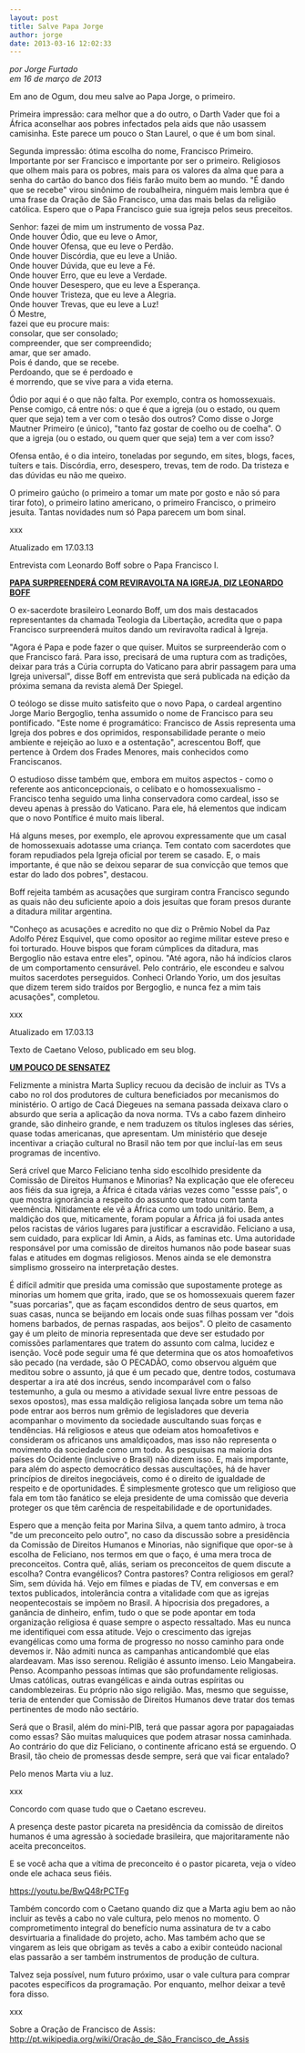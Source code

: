 ```yaml
---
layout: post
title: Salve Papa Jorge
author: jorge
date: 2013-03-16 12:02:33
---
```

*por Jorge Furtado*\
*em 16 de março de 2013*

Em ano de Ogum, dou meu salve ao Papa Jorge, o primeiro.

Primeira impressão: cara melhor que a do outro, o Darth Vader que foi a África aconselhar aos pobres infectados pela aids que não usassem camisinha. Este parece um pouco o Stan Laurel, o que é um bom sinal.

Segunda impressão: ótima escolha do nome, Francisco Primeiro. Importante por ser Francisco e importante por ser o primeiro. Religiosos que olhem mais para os pobres, mais para os valores da alma que para a senha do cartão do banco dos fiéis farão muito bem ao mundo. "É dando que se recebe" virou sinônimo de roubalheira, ninguém mais lembra que é uma frase da Oração de São Francisco, uma das mais belas da religião católica. Espero que o Papa Francisco guie sua igreja pelos seus preceitos.

Senhor: fazei de mim um instrumento de vossa Paz.\
Onde houver Ódio, que eu leve o Amor,\
Onde houver Ofensa, que eu leve o Perdão.\
Onde houver Discórdia, que eu leve a União.\
Onde houver Dúvida, que eu leve a Fé.\
Onde houver Erro, que eu leve a Verdade.\
Onde houver Desespero, que eu leve a Esperança.\
Onde houver Tristeza, que eu leve a Alegria.\
Onde houver Trevas, que eu leve a Luz!\
Ó Mestre,\
fazei que eu procure mais:\
consolar, que ser consolado;\
compreender, que ser compreendido;\
amar, que ser amado.\
Pois é dando, que se recebe.\
Perdoando, que se é perdoado e\
é morrendo, que se vive para a vida eterna.

Ódio por aqui é o que não falta. Por exemplo, contra os homossexuais. Pense comigo, cá entre nós: o que é que a igreja (ou o estado, ou quem quer que seja) tem a ver com o tesão dos outros? Como disse o Jorge Mautner Primeiro (e único), "tanto faz gostar de coelho ou de coelha". O que a igreja (ou o estado, ou quem quer que seja) tem a ver com isso?

Ofensa então, é o dia inteiro, toneladas por segundo, em sites, blogs, faces, tuíters e tais. Discórdia, erro, desespero, trevas, tem de rodo. Da tristeza e das dúvidas eu não me queixo.

O primeiro gaúcho (o primeiro a tomar um mate por gosto e não só para tirar foto), o primeiro latino americano, o primeiro Francisco, o primeiro jesuíta. Tantas novidades num só Papa parecem um bom sinal.

xxx

Atualizado em 17.03.13

Entrevista com Leonardo Boff sobre o Papa Francisco I.

**[PAPA SURPREENDERÁ COM REVIRAVOLTA NA IGREJA, DIZ LEONARDO BOFF](http://noticias.terra.com.br/mundo/europa/renuncia-do-papa/papa-surpreendera-com-reviravolta-na-igreja-diz-leonardo-boff,326bd29cae47d310VgnCLD2000000dc6eb0aRCRD.html)**

O ex-sacerdote brasileiro Leonardo Boff, um dos mais destacados representantes da chamada Teologia da Libertação, acredita que o papa Francisco surpreenderá muitos dando um reviravolta radical à Igreja.

"Agora é Papa e pode fazer o que quiser. Muitos se surpreenderão com o que Francisco fará. Para isso, precisará de uma ruptura com as tradições, deixar para trás a Cúria corrupta do Vaticano para abrir passagem para uma Igreja universal", disse Boff em entrevista que será publicada na edição da próxima semana da revista alemã Der Spiegel.

O teólogo se disse muito satisfeito que o novo Papa, o cardeal argentino Jorge Mario Bergoglio, tenha assumido o nome de Francisco para seu pontificado. "Este nome é programático: Francisco de Assis representa uma Igreja dos pobres e dos oprimidos, responsabilidade perante o meio ambiente e rejeição ao luxo e a ostentação", acrescentou Boff, que pertence à Ordem dos Frades Menores, mais conhecidos como Franciscanos.

O estudioso disse também que, embora em muitos aspectos - como o referente aos anticoncepcionais, o celibato e o homossexualismo - Francisco tenha seguido uma linha conservadora como cardeal, isso se deveu apenas à pressão do Vaticano. Para ele, há elementos que indicam que o novo Pontífice é muito mais liberal.

Há alguns meses, por exemplo, ele aprovou expressamente que um casal de homossexuais adotasse uma criança. Tem contato com sacerdotes que foram repudiados pela Igreja oficial por terem se casado. E, o mais importante, é que não se deixou separar de sua convicção que temos que estar do lado dos pobres", destacou.

Boff rejeita também as acusações que surgiram contra Francisco segundo as quais não deu suficiente apoio a dois jesuítas que foram presos durante a ditadura militar argentina.

"Conheço as acusações e acredito no que diz o Prêmio Nobel da Paz Adolfo Pérez Esquivel, que como opositor ao regime militar esteve preso e foi torturado. Houve bispos que foram cúmplices da ditadura, mas Bergoglio não estava entre eles", opinou. "Até agora, não há indícios claros de um comportamento censurável. Pelo contrário, ele escondeu e salvou muitos sacerdotes perseguidos. Conheci Orlando Yorio, um dos jesuítas que dizem terem sido traídos por Bergoglio, e nunca fez a mim tais acusações", completou.

xxx

Atualizado em 17.03.13

Texto de Caetano Veloso, publicado em seu blog.

**[UM POUCO DE SENSATEZ](http://caetanoveloso.com.br/blog.php)**

Felizmente a ministra Marta Suplicy recuou da decisão de incluir as TVs a cabo no rol dos produtores de cultura beneficiados por mecanismos do ministério. O artigo de Cacá Diegeues na semana passada deixava claro o absurdo que seria a aplicação da nova norma. TVs a cabo fazem dinheiro grande, são dinheiro grande, e nem traduzem os títulos ingleses das séries, quase todas americanas, que apresentam. Um ministério que deseje incentivar a criação cultural no Brasil não tem por que incluí-las em seus programas de incentivo.

Será crível que Marco Feliciano tenha sido escolhido presidente da Comissão de Direitos Humanos e Minorias? Na explicação que ele ofereceu aos fiéis da sua igreja, a África é citada várias vezes como "essse país", o que mostra ignorância a respeito do assunto que tratou com tanta veemência. Nitidamente ele vê a África como um todo unitário. Bem, a maldição dos que, miticamente, foram popular a África já foi usada antes pelos racistas de vários lugares para justificar a escravidão. Feliciano a usa, sem cuidado, para explicar Idi Amin, a Aids, as faminas etc. Uma autoridade responsável por uma comissão de direitos humanos não pode basear suas falas e atitudes em dogmas religiosos. Menos ainda se ele demonstra simplismo grosseiro na interpretação destes.

É difícil admitir que presida uma comissão que supostamente protege as minorias um homem que grita, irado, que se os homossexuais querem fazer "suas porcarias", que as façam escondidos dentro de seus quartos, em suas casas, nunca se beijando em locais onde suas filhas possam ver "dois homens barbados, de pernas raspadas, aos beijos". O pleito de casamento gay é um pleito de minoria representada que deve ser estudado por comissões parlamentares que tratem do assunto com calma, lucidez e isenção. Você pode seguir uma fé que determina que os atos homoafetivos são pecado (na verdade, são O PECADÃO, como observou alguém que meditou sobre o assunto, já que é um pecado que, dentre todos, costumava despertar a ira até dos incréus, sendo incomparável com o falso testemunho, a gula ou mesmo a atividade sexual livre entre pessoas de sexos opostos), mas essa maldição religiosa lançada sobre um tema não pode entrar aos berros num grêmio de legisladores que deveria acompanhar o movimento da sociedade auscultando suas forças e tendências. Há religiosos e ateus que odeiam atos homoafetivos e consideram os africanos uns amaldiçoados, mas isso não representa o movimento da sociedade como um todo. As pesquisas na maioria dos países do Ocidente (inclusive o Brasil) não dizem isso. E, mais importante, para além do aspecto democrático dessas auscultações, há de haver princípios de direitos inegociáveis, como é o direito de igualdade de respeito e de oportunidades. É simplesmente grotesco que um religioso que fala em tom tão fanático se eleja presidente de uma comissão que deveria proteger os que têm carência de respeitabilidade e de oportunidades.

Espero que a menção feita por Marina Silva, a quem tanto admiro, à troca "de um preconceito pelo outro", no caso da discussão sobre a presidência da Comissão de Direitos Humanos e Minorias, não signifique que opor-se à escolha de Feliciano, nos termos em que o faço, é uma mera troca de preconceitos. Contra quê, aliás, seriam os preconceitos de quem discute a escolha? Contra evangélicos? Contra pastores? Contra religiosos em geral? Sim, sem dúvida há. Vejo em filmes e piadas de TV, em conversas e em textos publicados, intolerância contra a vitalidade com que as igrejas neopentecostais se impõem no Brasil. A hipocrisia dos pregadores, a ganância de dinheiro, enfim, tudo o que se pode apontar em toda organização religiosa é quase sempre o aspecto ressaltado. Mas eu nunca me identifiquei com essa atitude. Vejo o crescimento das igrejas evangélicas como uma forma de progresso no nosso caminho para onde devemos ir. Não admiti nunca as campanhas anticandomblé que elas alardeavam. Mas isso serenou. Religião é assunto imenso. Leio Mangabeira. Penso. Acompanho pessoas íntimas que são profundamente religiosas. Umas católicas, outras evangélicas e ainda outras espíritas ou candomblezeiras. Eu próprio não sigo religião. Mas, mesmo que seguisse, teria de entender que Comissão de Direitos Humanos deve tratar dos temas pertinentes de modo não sectário.

Será que o Brasil, além do mini-PIB, terá que passar agora por papagaiadas como essas? São muitas maluquices que podem atrasar nossa caminhada. Ao contrário do que diz Feliciano, o continente africano está se erguendo. O Brasil, tão cheio de promessas desde sempre, será que vai ficar entalado?

Pelo menos Marta viu a luz.

xxx

Concordo com quase tudo que o Caetano escreveu.

A presença deste pastor picareta na presidência da comissão de direitos humanos é uma agressão à sociedade brasileira, que majoritaramente não aceita preconceitos.

E se você acha que a vítima de preconceito é o pastor picareta, veja o vídeo onde ele achaca seus fiéis.

<https://youtu.be/BwQ48rPCTFg>

Também concordo com o Caetano quando diz que a Marta agiu bem ao não incluir as tevês a cabo no vale cultura, pelo menos no momento. O comprometimento integral do benefício numa assinatura de tv a cabo desvirtuaria a finalidade do projeto, acho. Mas também acho que se vingarem as leis que obrigam as tevês a cabo a exibir conteúdo nacional elas passarão a ser também instrumentos de produção de cultura.

Talvez seja possível, num futuro próximo, usar o vale cultura para comprar pacotes específicos da programação. Por enquanto, melhor deixar a tevê fora disso.

xxx

Sobre a Oração de Francisco de Assis:\
<http://pt.wikipedia.org/wiki/Oração_de_São_Francisco_de_Assis>